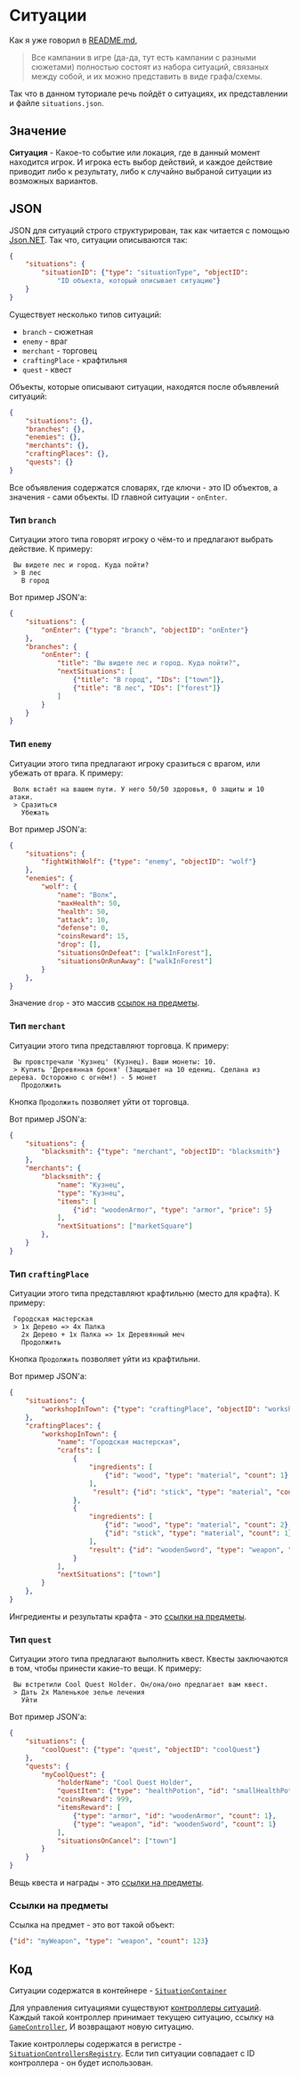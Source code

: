 # Ситуации

Как я уже говорил в
[README.md](https://github.com/fed-of-coders/ASCIIWars#readme),

> Все кампании в игре (да-да, тут есть кампании с разными сюжетами) полностью состоят
> из набора ситуаций, связаных между собой, и их можно представить в виде графа/схемы.

Так что в данном туториале речь пойдёт о ситуациях, их представлении и файле
`situations.json`.

## Значение

**Ситуация** - Какое-то событие или локация, где в данный момент находится игрок. И
игрока есть выбор действий, и каждое действие приводит либо к результату, либо к
случайно выбраной ситуации из возможных вариантов.

## JSON
JSON для ситуаций строго структурирован, так как читается с помощью
[Json.NET](http://www.newtonsoft.com/json). Так что, ситуации описываются так:
```json
{
    "situations": {
        "situationID": {"type": "situationType", "objectID":
            "ID объекта, который описывает ситуацию"}
    }
}
```

Существует несколько типов ситуаций:
- `branch` - сюжетная
- `enemy` - враг
- `merchant` - торговец
- `craftingPlace` - крафтильня
- `quest` - квест

Объекты, которые описывают ситуации, находятся после объявлений ситуаций:
```json
{
    "situations": {},
    "branches": {},
    "enemies": {},
    "merchants": {},
    "craftingPlaces": {},
    "quests": {}
}
```
Все объявления содержатся словарях, где ключи - это ID объектов, а значения - сами
объекты. ID главной ситуации - `onEnter`.

### Тип `branch`
Ситуации этого типа говорят игроку о чём-то и предлагают выбрать действие. К примеру:
```
 Вы видете лес и город. Куда пойти?
 > В лес
   В город
```

Вот пример JSON'а:
```json
{
    "situations": {
        "onEnter": {"type": "branch", "objectID": "onEnter"}
    },
    "branches": {
        "onEnter": {
            "title": "Вы видете лес и город. Куда пойти?",
            "nextSituations": [
                {"title": "В город", "IDs": ["town"]},
                {"title": "В лес", "IDs": ["forest"]}
            ]
        }
    }
}
```

### Тип `enemy`
Ситуации этого типа предлагают игроку сразиться с врагом, или убежать от врага. К
примеру:
```
 Волк встаёт на вашем пути. У него 50/50 здоровья, 0 защиты и 10 атаки.
 > Сразиться
   Убежать
```

Вот пример JSON'а:
```json
{
    "situations": {
        "fightWithWolf": {"type": "enemy", "objectID": "wolf"}
    },
    "enemies": {
        "wolf": {
            "name": "Волк",
            "maxHealth": 50,
            "health": 50,
            "attack": 10,
            "defense": 0,
            "coinsReward": 15,
            "drop": [],
            "situationsOnDefeat": ["walkInForest"],
            "situationsOnRunAway": ["walkInForest"]
        }
    },
}
```

Значение `drop` - это массив [ссылок на предметы](#Ссылки-на-предметы).

### Тип `merchant`
Ситуации этого типа представляют торговца. К примеру:
```
 Вы провстречали 'Кузнец' (Кузнец). Ваши монеты: 10.
 > Купить 'Деревянная броня' (Защищает на 10 едениц. Сделана из дерева. Осторожно с огнём!) - 5 монет
   Продолжить
```

Кнопка `Продолжить` позволяет уйти от торговца.

Вот пример JSON'а:
```json
{
    "situations": {
        "blacksmith": {"type": "merchant", "objectID": "blacksmith"}
    },
    "merchants": {
        "blacksmith": {
            "name": "Кузнец",
            "type": "Кузнец",
            "items": [
                {"id": "woodenArmor", "type": "armor", "price": 5}
            ],
            "nextSituations": ["marketSquare"]
        },
    }
}
```

### Тип `craftingPlace`
Ситуации этого типа представляют крафтильню (место для крафта). К примеру:
```
 Городская мастерская
 > 1x Дерево => 4x Палка
   2x Дерево + 1x Палка => 1x Деревянный меч
   Продолжить
```

Кнопка `Продолжить` позволяет уйти из крафтильни.

Вот пример JSON'а:
```json
{
    "situations": {
        "workshopInTown": {"type": "craftingPlace", "objectID": "workshopInTown"}
    },
    "craftingPlaces": {
        "workshopInTown": {
            "name": "Городская мастерская",
            "crafts": [
                {
                    "ingredients": [
                        {"id": "wood", "type": "material", "count": 1}
                    ],
                     "result": {"id": "stick", "type": "material", "count": 4}
                },
                {
                    "ingredients": [
                        {"id": "wood", "type": "material", "count": 2},
                        {"id": "stick", "type": "material", "count": 1}
                    ],
                    "result": {"id": "woodenSword", "type": "weapon", "count": 1}
                }
            ],
            "nextSituations": ["town"]
        }
    },
}
```

Ингредиенты и результаты крафта - это [ссылки на предметы](#Ссылки-на-предметы).

### Тип `quest`
Ситуации этого типа предлагают выполнить квест. Квесты заключаются в том, чтобы принести какие-то вещи. К примеру:
```
 Вы встретили Cool Quest Holder. Он/она/оно предлагает вам квест.
 > Дать 2x Маленькое зелье лечения
   Уйти
```

Вот пример JSON'а:
```json
{
    "situations": {
        "coolQuest": {"type": "quest", "objectID": "coolQuest"}
    },
    "quests": {
        "myCoolQuest": {
            "holderName": "Cool Quest Holder",
            "questItem": {"type": "healthPotion", "id": "smallHealthPotion", "count": 2},
            "coinsReward": 999,
            "itemsReward": [
                {"type": "armor", "id": "woodenArmor", "count": 1},
                {"type": "weapon", "id": "woodenSword", "count": 1}
            ],
            "situationsOnCancel": ["town"]
        }
    }
}
```

Вещь квеста и награды - это [ссылки на предметы](#Ссылки-на-предметы).

### Ссылки на предметы

Ссылка на предмет - это вот такой объект:
```json
{"id": "myWeapon", "type": "weapon", "count": 123}
```

## Код
Ситуации содержатся в контейнере -
[`SituationContainer`](https://github.com/fed-of-coders/ASCIIWars/blob/master/Src/ASCIIWars/Game/Situations.cs#L97)

Для управления ситуациями существуют
[контроллеры  ситуаций](https://github.com/fed-of-coders/ASCIIWars/blob/master/Src/ASCIIWars/Game/SituationControllers.cs#L26).
Каждый такой контроллер принимает текущею ситуацию, ссылку на
[`GameController`](https://github.com/fed-of-coders/ASCIIWars/blob/master/Src/ASCIIWars/Game/GameController.cs),
И возвращают новую ситуацию.

Такие контроллеры содержатся в регистре -
[`SituationControllersRegistry`](https://github.com/fed-of-coders/ASCIIWars/blob/master/Src/ASCIIWars/Game/SituationControllers.cs#L50).
Если тип ситуации совпадает с ID контроллера - он будет использован.
